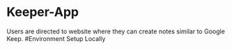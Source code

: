 # Keeper-App
Users are directed to website where they can create notes similar to Google Keep.
#Environment Setup Locally

